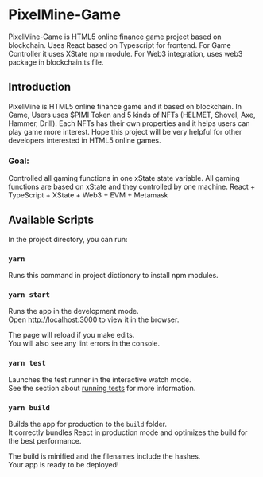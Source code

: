# PixelMine-Game
PixelMine-Game is HTML5 online finance game project based on blockchain. Uses React based on Typescript for frontend.
For Game Controller it uses XState npm module. For Web3 integration, uses web3 package in blockchain.ts file.

## Introduction
PixelMine is HTML5 online finance game and it based on blockchain. In Game, Users uses $PIMI Token and 5 kinds of NFTs (HELMET, Shovel, Axe, Hammer, Drill). Each NFTs has their own properties and it helps users can play game more interest.
Hope this project will be very helpful for other developers interested in HTML5 online games.

### **Goal:** 
Controlled all gaming functions in one xState state variable. All gaming functions are based on xState and they controlled by one machine. React + TypeScript + XState + Web3 + EVM + Metamask

## Available Scripts

In the project directory, you can run:
### `yarn`
Runs this command in project dictionory to install npm modules.

### `yarn start`

Runs the app in the development mode.\
Open [http://localhost:3000](http://localhost:3000) to view it in the browser.

The page will reload if you make edits.\
You will also see any lint errors in the console.

### `yarn test`

Launches the test runner in the interactive watch mode.\
See the section about [running tests](https://facebook.github.io/create-react-app/docs/running-tests) for more information.

### `yarn build`

Builds the app for production to the `build` folder.\
It correctly bundles React in production mode and optimizes the build for the best performance.

The build is minified and the filenames include the hashes.\
Your app is ready to be deployed!
